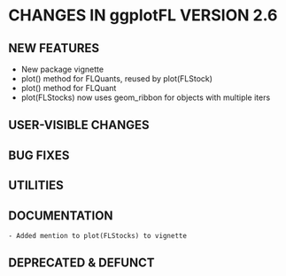 # CHANGES IN ggplotFL VERSION 2.6

## NEW FEATURES
- New package vignette
- plot() method for FLQuants, reused by plot(FLStock)
- plot() method for FLQuant
- plot(FLStocks) now uses geom_ribbon for objects with multiple iters

## USER-VISIBLE CHANGES 

## BUG FIXES

## UTILITIES

## DOCUMENTATION
	- Added mention to plot(FLStocks) to vignette

## DEPRECATED & DEFUNCT
